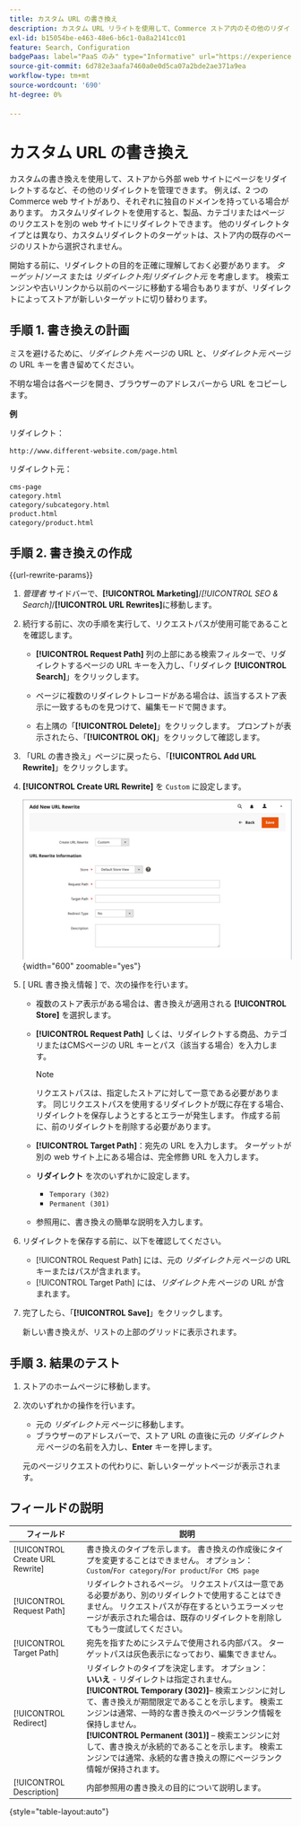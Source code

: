 ```yaml
---
title: カスタム URL の書き換え
description: カスタム URL リライトを使用して、Commerce ストア内のその他のリダイレクトを管理する方法について説明します。
exl-id: b15054be-e463-48e6-b6c1-0a8a2141cc01
feature: Search, Configuration
badgePaas: label="PaaS のみ" type="Informative" url="https://experienceleague.adobe.com/ja/docs/commerce/user-guides/product-solutions" tooltip="Adobe Commerce on Cloud プロジェクト（Adobeが管理する PaaS インフラストラクチャ）およびオンプレミスプロジェクトにのみ適用されます。"
source-git-commit: 6d782e3aafa7460a0e0d5ca07a2bde2ae371a9ea
workflow-type: tm+mt
source-wordcount: '690'
ht-degree: 0%

---
```


# カスタム URL の書き換え

カスタムの書き換えを使用して、ストアから外部 web サイトにページをリダイレクトするなど、その他のリダイレクトを管理できます。 例えば、2 つのCommerce web サイトがあり、それぞれに独自のドメインを持っている場合があります。 カスタムリダイレクトを使用すると、製品、カテゴリまたはページのリクエストを別の web サイトにリダイレクトできます。 他のリダイレクトタイプとは異なり、カスタムリダイレクトのターゲットは、ストア内の既存のページのリストから選択されません。

開始する前に、リダイレクトの目的を正確に理解しておく必要があります。 _ターゲット_/_ソース_ または _リダイレクト先_/_リダイレクト元_ を考慮します。 検索エンジンや古いリンクから以前のページに移動する場合もありますが、リダイレクトによってストアが新しいターゲットに切り替わります。

## 手順 1. 書き換えの計画

ミスを避けるために、_リダイレクト先_ ページの URL と、_リダイレクト元_ ページの URL キーを書き留めてください。

不明な場合は各ページを開き、ブラウザーのアドレスバーから URL をコピーします。

**例**

リダイレクト：

    http://www.different-website.com/page.html

リダイレクト元：

    cms-page
    category.html
    category/subcategory.html
    product.html
    category/product.html

## 手順 2. 書き換えの作成

{{url-rewrite-params}}

1. _管理者_ サイドバーで、**[!UICONTROL Marketing]**/_[!UICONTROL SEO & Search]_/**[!UICONTROL URL Rewrites]**&#x200B;に移動します。

1. 続行する前に、次の手順を実行して、リクエストパスが使用可能であることを確認します。

   - **[!UICONTROL Request Path]** 列の上部にある検索フィルターで、リダイレクトするページの URL キーを入力し、「リダイレク **[!UICONTROL Search]**」をクリックします。

   - ページに複数のリダイレクトレコードがある場合は、該当するストア表示に一致するものを見つけて、編集モードで開きます。

   - 右上隅の「**[!UICONTROL Delete]**」をクリックします。 プロンプトが表示されたら、「**[!UICONTROL OK]**」をクリックして確認します。

1. 「URL の書き換え」ページに戻ったら、「**[!UICONTROL Add URL Rewrite]**」をクリックします。

1. **[!UICONTROL Create URL Rewrite]** を `Custom` に設定します。

   ![URL の書き換え – カスタム &#x200B;](./assets/url-rewrite-custom.png){width="600" zoomable="yes"}

1. [ URL 書き換え情報 ] で、次の操作を行います。

   - 複数のストア表示がある場合は、書き換えが適用される **[!UICONTROL Store]** を選択します。

   - **[!UICONTROL Request Path]** しくは、リダイレクトする商品、カテゴリまたはCMSページの URL キーとパス（該当する場合）を入力します。

     >[!NOTE]
     >
     >リクエストパスは、指定したストアに対して一意である必要があります。 同じリクエストパスを使用するリダイレクトが既に存在する場合、リダイレクトを保存しようとするとエラーが発生します。 作成する前に、前のリダイレクトを削除する必要があります。

   - **[!UICONTROL Target Path]**：宛先の URL を入力します。 ターゲットが別の web サイト上にある場合は、完全修飾 URL を入力します。

   - **リダイレクト** を次のいずれかに設定します。

      - `Temporary (302)`
      - `Permanent (301)`

   - 参照用に、書き換えの簡単な説明を入力します。

1. リダイレクトを保存する前に、以下を確認してください。

   - [!UICONTROL Request Path] には、元の _リダイレクト元_ ページの URL キーまたはパスが含まれます。
   - [!UICONTROL Target Path] には、_リダイレクト先_ ページの URL が含まれます。

1. 完了したら、「**[!UICONTROL Save]**」をクリックします。

   新しい書き換えが、リストの上部のグリッドに表示されます。

## 手順 3. 結果のテスト

1. ストアのホームページに移動します。

1. 次のいずれかの操作を行います。

   - 元の _リダイレクト元_ ページに移動します。
   - ブラウザーのアドレスバーで、ストア URL の直後に元の _リダイレクト元_ ページの名前を入力し、**Enter** キーを押します。

   元のページリクエストの代わりに、新しいターゲットページが表示されます。

## フィールドの説明

| フィールド | 説明 |
|--- |--- |
| [!UICONTROL Create URL Rewrite] | 書き換えのタイプを示します。 書き換えの作成後にタイプを変更することはできません。 オプション：`Custom`/`For category`/`For product`/`For CMS page` |
| [!UICONTROL Request Path] | リダイレクトされるページ。 リクエストパスは一意である必要があり、別のリダイレクトで使用することはできません。 リクエストパスが存在するというエラーメッセージが表示された場合は、既存のリダイレクトを削除してもう一度試してください。 |
| [!UICONTROL Target Path] | 宛先を指すためにシステムで使用される内部パス。 ターゲットパスは灰色表示になっており、編集できません。 |
| [!UICONTROL Redirect] | リダイレクトのタイプを決定します。 オプション：<br/>**いいえ** - リダイレクトは指定されません。 <br/>**[!UICONTROL Temporary (302)]**– 検索エンジンに対して、書き換えが期間限定であることを示します。 検索エンジンは通常、一時的な書き換えのページランク情報を保持しません。<br/>**[!UICONTROL Permanent (301)]** – 検索エンジンに対して、書き換えが永続的であることを示します。 検索エンジンでは通常、永続的な書き換えの際にページランク情報が保持されます。 |
| [!UICONTROL Description] | 内部参照用の書き換えの目的について説明します。 |

{style="table-layout:auto"}
